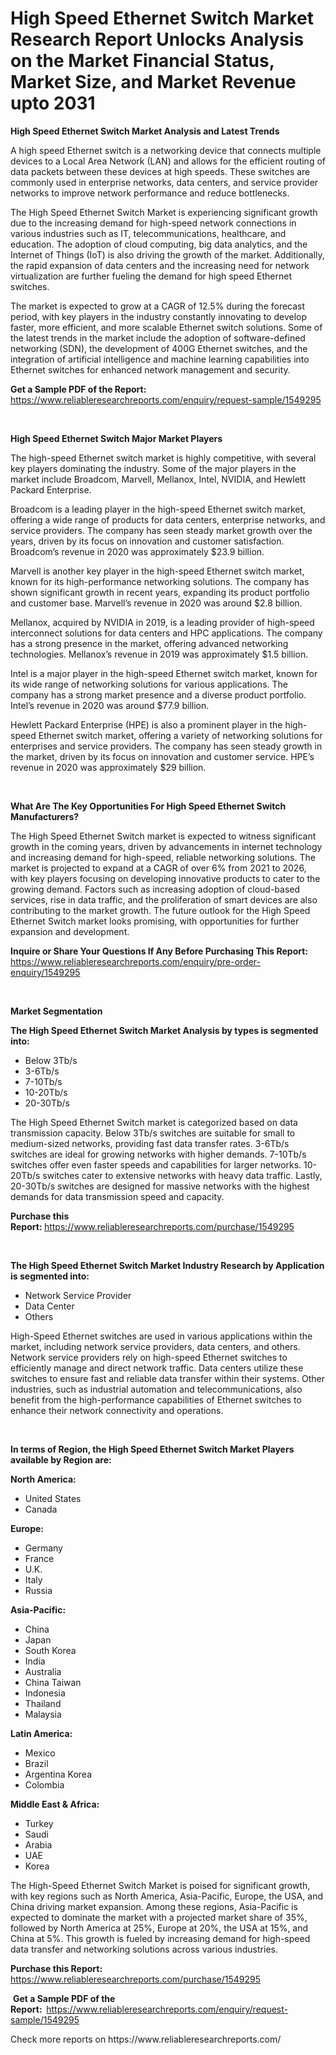 <p><h1>High Speed Ethernet Switch Market Research Report Unlocks Analysis on the Market Financial Status, Market Size, and Market Revenue upto 2031</h1></p><p><strong>High Speed Ethernet Switch Market Analysis and Latest Trends</strong></p>
<p><p>A high speed Ethernet switch is a networking device that connects multiple devices to a Local Area Network (LAN) and allows for the efficient routing of data packets between these devices at high speeds. These switches are commonly used in enterprise networks, data centers, and service provider networks to improve network performance and reduce bottlenecks.</p><p>The High Speed Ethernet Switch Market is experiencing significant growth due to the increasing demand for high-speed network connections in various industries such as IT, telecommunications, healthcare, and education. The adoption of cloud computing, big data analytics, and the Internet of Things (IoT) is also driving the growth of the market. Additionally, the rapid expansion of data centers and the increasing need for network virtualization are further fueling the demand for high speed Ethernet switches.</p><p>The market is expected to grow at a CAGR of 12.5% during the forecast period, with key players in the industry constantly innovating to develop faster, more efficient, and more scalable Ethernet switch solutions. Some of the latest trends in the market include the adoption of software-defined networking (SDN), the development of 400G Ethernet switches, and the integration of artificial intelligence and machine learning capabilities into Ethernet switches for enhanced network management and security.</p></p>
<p><strong>Get a Sample PDF of the Report:&nbsp;</strong> <a href="https://www.reliableresearchreports.com/enquiry/request-sample/1549295">https://www.reliableresearchreports.com/enquiry/request-sample/1549295</a></p>
<p>&nbsp;</p>
<p><strong>High Speed Ethernet Switch Major Market Players</strong></p>
<p><p>The high-speed Ethernet switch market is highly competitive, with several key players dominating the industry. Some of the major players in the market include Broadcom, Marvell, Mellanox, Intel, NVIDIA, and Hewlett Packard Enterprise.</p><p>Broadcom is a leading player in the high-speed Ethernet switch market, offering a wide range of products for data centers, enterprise networks, and service providers. The company has seen steady market growth over the years, driven by its focus on innovation and customer satisfaction. Broadcom’s revenue in 2020 was approximately $23.9 billion.</p><p>Marvell is another key player in the high-speed Ethernet switch market, known for its high-performance networking solutions. The company has shown significant growth in recent years, expanding its product portfolio and customer base. Marvell’s revenue in 2020 was around $2.8 billion.</p><p>Mellanox, acquired by NVIDIA in 2019, is a leading provider of high-speed interconnect solutions for data centers and HPC applications. The company has a strong presence in the market, offering advanced networking technologies. Mellanox’s revenue in 2019 was approximately $1.5 billion.</p><p>Intel is a major player in the high-speed Ethernet switch market, known for its wide range of networking solutions for various applications. The company has a strong market presence and a diverse product portfolio. Intel’s revenue in 2020 was around $77.9 billion.</p><p>Hewlett Packard Enterprise (HPE) is also a prominent player in the high-speed Ethernet switch market, offering a variety of networking solutions for enterprises and service providers. The company has seen steady growth in the market, driven by its focus on innovation and customer service. HPE’s revenue in 2020 was approximately $29 billion.</p></p>
<p>&nbsp;</p>
<p><strong>What Are The Key Opportunities For High Speed Ethernet Switch Manufacturers?</strong></p>
<p><p>The High Speed Ethernet Switch market is expected to witness significant growth in the coming years, driven by advancements in internet technology and increasing demand for high-speed, reliable networking solutions. The market is projected to expand at a CAGR of over 6% from 2021 to 2026, with key players focusing on developing innovative products to cater to the growing demand. Factors such as increasing adoption of cloud-based services, rise in data traffic, and the proliferation of smart devices are also contributing to the market growth. The future outlook for the High Speed Ethernet Switch market looks promising, with opportunities for further expansion and development.</p></p>
<p><strong>Inquire or Share Your Questions If Any Before Purchasing This Report:</strong> <a href="https://www.reliableresearchreports.com/enquiry/pre-order-enquiry/1549295">https://www.reliableresearchreports.com/enquiry/pre-order-enquiry/1549295</a></p>
<p>&nbsp;</p>
<p><strong>Market Segmentation</strong></p>
<p><strong>The High Speed Ethernet Switch Market Analysis by types is segmented into:</strong></p>
<p><ul><li>Below 3Tb/s</li><li>3-6Tb/s</li><li>7-10Tb/s</li><li>10-20Tb/s</li><li>20-30Tb/s</li></ul></p>
<p><p>The High Speed Ethernet Switch market is categorized based on data transmission capacity. Below 3Tb/s switches are suitable for small to medium-sized networks, providing fast data transfer rates. 3-6Tb/s switches are ideal for growing networks with higher demands. 7-10Tb/s switches offer even faster speeds and capabilities for larger networks. 10-20Tb/s switches cater to extensive networks with heavy data traffic. Lastly, 20-30Tb/s switches are designed for massive networks with the highest demands for data transmission speed and capacity.</p></p>
<p><strong>Purchase this Report:&nbsp;</strong><a href="https://www.reliableresearchreports.com/purchase/1549295">https://www.reliableresearchreports.com/purchase/1549295</a></p>
<p>&nbsp;</p>
<p><strong>The High Speed Ethernet Switch Market Industry Research by Application is segmented into:</strong></p>
<p><ul><li>Network Service Provider</li><li>Data Center</li><li>Others</li></ul></p>
<p><p>High-Speed Ethernet switches are used in various applications within the market, including network service providers, data centers, and others. Network service providers rely on high-speed Ethernet switches to efficiently manage and direct network traffic. Data centers utilize these switches to ensure fast and reliable data transfer within their systems. Other industries, such as industrial automation and telecommunications, also benefit from the high-performance capabilities of Ethernet switches to enhance their network connectivity and operations.</p></p>
<p>&nbsp;</p>
<p><strong>In terms of Region, the High Speed Ethernet Switch Market Players available by Region are:</strong></p>
<p>
    <p> <strong> North America: </strong>
        <ul>
            <li>United States</li>
            <li>Canada</li>
        </ul>
        </p> 
    <p> <strong> Europe: </strong>
        <ul>
            <li>Germany</li>
            <li>France</li>
            <li>U.K.</li>
            <li>Italy</li>
            <li>Russia</li>
        </ul>
        </p> 
    <p> <strong> Asia-Pacific: </strong>
        <ul>
            <li>China</li>
            <li>Japan</li>
            <li>South Korea</li>
            <li>India</li>
            <li>Australia</li>
            <li>China Taiwan</li>
            <li>Indonesia</li>
            <li>Thailand</li>
            <li>Malaysia</li>
        </ul>
        </p> 
    <p> <strong> Latin America: </strong>
        <ul>
            <li>Mexico</li>
            <li>Brazil</li>
            <li>Argentina Korea</li>
            <li>Colombia</li>
        </ul>
        </p> 
    <p> <strong> Middle East & Africa: </strong>
        <ul>
            <li>Turkey</li>
            <li>Saudi</li>
            <li>Arabia</li>
            <li>UAE</li>
            <li>Korea</li>
        </ul>
    </p>
    </p>
<p><p>The High-Speed Ethernet Switch Market is poised for significant growth, with key regions such as North America, Asia-Pacific, Europe, the USA, and China driving market expansion. Among these regions, Asia-Pacific is expected to dominate the market with a projected market share of 35%, followed by North America at 25%, Europe at 20%, the USA at 15%, and China at 5%. This growth is fueled by increasing demand for high-speed data transfer and networking solutions across various industries.</p></p>
<p><strong>Purchase this Report: </strong><a href="https://www.reliableresearchreports.com/purchase/1549295">https://www.reliableresearchreports.com/purchase/1549295</a></p>
<p>&nbsp;<strong>Get a Sample PDF of the Report:&nbsp;&nbsp;</strong><a href="https://www.reliableresearchreports.com/enquiry/request-sample/1549295">https://www.reliableresearchreports.com/enquiry/request-sample/1549295</a></p>
<p><strong></strong></p>
<p>Check more reports on https://www.reliableresearchreports.com/</p>